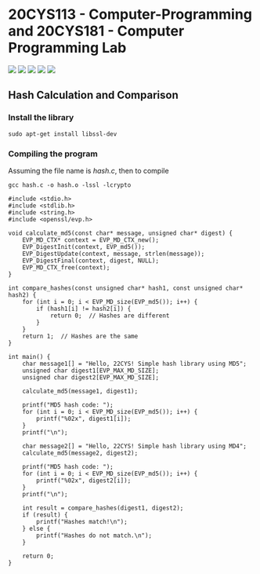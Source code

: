 # 20CYS113 - Computer-Programming and 20CYS181 - Computer Programming Lab 
![](https://img.shields.io/badge/Batch-22CYS-lightgreen) ![](https://img.shields.io/badge/UG-blue) ![](https://img.shields.io/badge/Subject-CP-blue)
![](https://img.shields.io/badge/-HPOJ-brown) ![](https://img.shields.io/badge/Additional_Coverage-Code_Review-purple)  <br/>

## Hash Calculation and Comparison

### Install the library
```
sudo apt-get install libssl-dev
```
### Compiling the program

Assuming the file name is _hash.c_, then to compile 

```
gcc hash.c -o hash.o -lssl -lcrypto
```

```
#include <stdio.h>
#include <stdlib.h>
#include <string.h>
#include <openssl/evp.h>

void calculate_md5(const char* message, unsigned char* digest) {
    EVP_MD_CTX* context = EVP_MD_CTX_new();
    EVP_DigestInit(context, EVP_md5());
    EVP_DigestUpdate(context, message, strlen(message));
    EVP_DigestFinal(context, digest, NULL);
    EVP_MD_CTX_free(context);
}

int compare_hashes(const unsigned char* hash1, const unsigned char* hash2) {
    for (int i = 0; i < EVP_MD_size(EVP_md5()); i++) {
        if (hash1[i] != hash2[i]) {
            return 0;  // Hashes are different
        }
    }
    return 1;  // Hashes are the same
}

int main() {
    char message1[] = "Hello, 22CYS! Simple hash library using MD5";
    unsigned char digest1[EVP_MAX_MD_SIZE];
	unsigned char digest2[EVP_MAX_MD_SIZE];

    calculate_md5(message1, digest1);

    printf("MD5 hash code: ");
    for (int i = 0; i < EVP_MD_size(EVP_md5()); i++) {
        printf("%02x", digest1[i]);
    }
    printf("\n");
	
	char message2[] = "Hello, 22CYS! Simple hash library using MD4";
	calculate_md5(message2, digest2);
	
	printf("MD5 hash code: ");
    for (int i = 0; i < EVP_MD_size(EVP_md5()); i++) {
        printf("%02x", digest2[i]);
    }
    printf("\n");
	
	int result = compare_hashes(digest1, digest2);
    if (result) {
        printf("Hashes match!\n");
    } else {
        printf("Hashes do not match.\n");
    }

    return 0;
}
```

